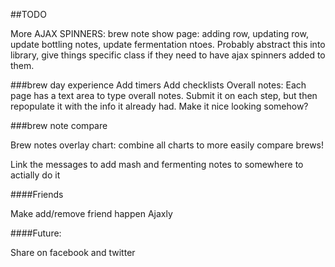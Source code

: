 ##TODO


More AJAX SPINNERS:
brew note show page: adding row, updating row, update bottling notes, update  fermentation ntoes. Probably abstract this into library, give things specific class if they need to have ajax spinners added to them.

###brew day experience
Add timers
Add checklists
Overall notes:
  Each page has a text area to type overall notes. Submit it on each step, but then repopulate it with the info it already had. Make it nice looking somehow?

###brew note compare

Brew notes overlay chart: combine all charts to more easily compare brews!

Link the messages to add mash and fermenting notes to somewhere to actially do it

####Friends

Make add/remove friend happen Ajaxly

####Future:

Share on facebook and twitter